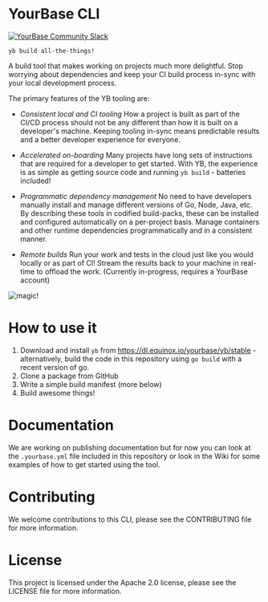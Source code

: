 # YourBase CLI 


[![YourBase Community Slack](https://img.shields.io/badge/slack-@yourbase/community-blue.svg?logo=slack)](https://slack.yourbase.io)

`yb build all-the-things!`

A build tool that makes working on projects much more delightful. Stop worrying
about dependencies and keep your CI build process in-sync with your local
development process. 

The primary features of the YB tooling are:

* *Consistent local and CI tooling* How a project is built as part of the
  CI/CD process should not be any different than how it is built on a
  developer's machine. Keeping tooling in-sync means predictable results and 
  a better developer experience for everyone. 

* *Accelerated on-boarding* Many projects have long sets of instructions that 
  are required for a developer to get started. With YB, the experience is as 
  simple as getting source code and running `yb build` - batteries included!

* *Programmatic dependency management* No need to have developers manually
  install and manage different versions of Go, Node, Java, etc. By describing
  these tools in codified build-packs, these can be installed and configured 
  automatically on a per-project basis. Manage containers and other runtime 
  dependencies programmatically and in a consistent manner. 

* *Remote builds* Run your work and tests in the cloud just like you would 
  locally or as part of CI! Stream the results back to your machine in real-time
  to offload the work. (Currently in-progress, requires a YourBase account)

![magic!](http://www.reactiongifs.com/r/mgc.gif)

# How to use it

1. Download and install `yb` from https://dl.equinox.io/yourbase/yb/stable - alternatively, build the code in this repository using `go build` with a recent version of go. 
2. Clone a package from GitHub 
3. Write a simple build manifest (more below)
4. Build awesome things!

# Documentation 

We are working on publishing documentation but for now you can look at the
`.yourbase.yml` file included in this repository or look in the Wiki for some
examples of how to get started using the tool.

# Contributing 

We welcome contributions to this CLI, please see the CONTRIBUTING file for more
information. 

# License 

This project is licensed under the Apache 2.0 license, please see the LICENSE
file for more information.

